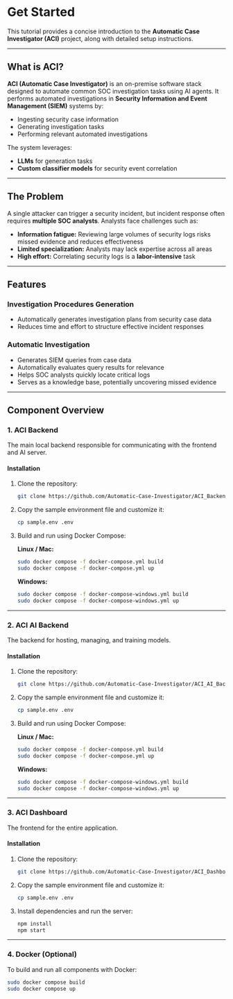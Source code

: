 # Get Started

This tutorial provides a concise introduction to the **Automatic Case Investigator (ACI)** project, along with detailed setup instructions.

---

## What is ACI?

**ACI (Automatic Case Investigator)** is an on-premise software stack designed to automate common SOC investigation tasks using AI agents. It performs automated investigations in **Security Information and Event Management (SIEM)** systems by:

- Ingesting security case information  
- Generating investigation tasks  
- Performing relevant automated investigations  

The system leverages:

- **LLMs** for generation tasks  
- **Custom classifier models** for security event correlation  

---

## The Problem

A single attacker can trigger a security incident, but incident response often requires **multiple SOC analysts**. Analysts face challenges such as:

- **Information fatigue:** Reviewing large volumes of security logs risks missed evidence and reduces effectiveness  
- **Limited specialization:** Analysts may lack expertise across all areas  
- **High effort:** Correlating security logs is a **labor-intensive** task  

---

## Features

### Investigation Procedures Generation

- Automatically generates investigation plans from security case data  
- Reduces time and effort to structure effective incident responses  

### Automatic Investigation

- Generates SIEM queries from case data  
- Automatically evaluates query results for relevance  
- Helps SOC analysts quickly locate critical logs  
- Serves as a knowledge base, potentially uncovering missed evidence  

---

## Component Overview

### 1. ACI Backend

The main local backend responsible for communicating with the frontend and AI server.  

#### Installation

1. Clone the repository:  
    ```bash
    git clone https://github.com/Automatic-Case-Investigator/ACI_Backend.git
    ```

2. Copy the sample environment file and customize it:  
    ```bash
    cp sample.env .env
    ```

3. Build and run using Docker Compose:  

   **Linux / Mac:**  
    ```bash
    sudo docker compose -f docker-compose.yml build
    sudo docker compose -f docker-compose.yml up
    ```

   **Windows:**  
    ```bash
    sudo docker compose -f docker-compose-windows.yml build
    sudo docker compose -f docker-compose-windows.yml up
    ```

---

### 2. ACI AI Backend

The backend for hosting, managing, and training models.  

#### Installation

1. Clone the repository:  
    ```bash
    git clone https://github.com/Automatic-Case-Investigator/ACI_AI_Backend.git
    ```

2. Copy the sample environment file and customize it:  
    ```bash
    cp sample.env .env
    ```

3. Build and run using Docker Compose:  

   **Linux / Mac:**  
    ```bash
    sudo docker compose -f docker-compose.yml build
    sudo docker compose -f docker-compose.yml up
    ```

   **Windows:**  
    ```bash
    sudo docker compose -f docker-compose-windows.yml build
    sudo docker compose -f docker-compose-windows.yml up
    ```

---

### 3. ACI Dashboard

The frontend for the entire application.  

#### Installation

1. Clone the repository:  
    ```bash
    git clone https://github.com/Automatic-Case-Investigator/ACI_Dashboard.git
    ```

2. Copy the sample environment file and customize it:  
    ```bash
    cp sample.env .env
    ```

3. Install dependencies and run the server:  
    ```bash
    npm install
    npm start
    ```

---

### 4. Docker (Optional)

To build and run all components with Docker:  
```bash
sudo docker compose build
sudo docker compose up
